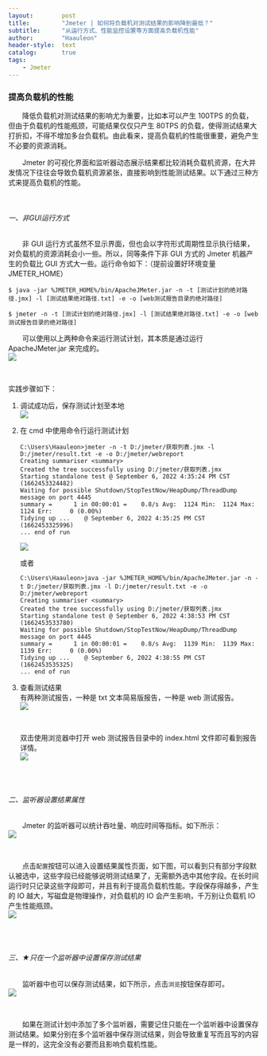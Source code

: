 ```yaml
---
layout:        post
title:         "Jmeter | 如何将负载机对测试结果的影响降到最低？"
subtitle:      "从运行方式、性能监控设置等方面提高负载机性能"
author:        "Haauleon"
header-style:  text
catalog:       true
tags:
    - Jmeter
---
```


### 提高负载机的性能    
&emsp;&emsp;降低负载机对测试结果的影响尤为重要，比如本可以产生 100TPS 的负载，但由于负载机的性能瓶颈，可能结果仅仅只产生 80TPS 的负载，使得测试结果大打折扣，不得不增加多台负载机。由此看来，提高负载机的性能很重要，避免产生不必要的资源消耗。     

&emsp;&emsp;Jmeter 的可视化界面和监听器动态展示结果都比较消耗负载机资源，在大并发情况下往往会导致负载机资源紧张，直接影响到性能测试结果。以下通过三种方式来提高负载机的性能。

<br>

###### 一、非GUI运行方式
&emsp;&emsp;非 GUI 运行方式虽然不显示界面，但也会以字符形式周期性显示执行结果，对负载机的资源消耗会小一些。所以，同等条件下非 GUI 方式的 Jmeter 机器产生的负载比 GUI 方式大一些。运行命令如下：（提前设置好环境变量 JMETER_HOME）         
```
$ java -jar %JMETER_HOME%/bin/ApacheJMeter.jar -n -t [测试计划的绝对路径.jmx] -l [测试结果绝对路径.txt] -e -o [web测试报告目录的绝对路径]

$ jmeter -n -t [测试计划的绝对路径.jmx] -l [测试结果绝对路径.txt] -e -o [web测试报告目录的绝对路径]  
```

&emsp;&emsp;可以使用以上两种命令来运行测试计划，其本质是通过运行 ApacheJMeter.jar 来完成的。     
![](\img\in-post\post-jmeter\2022-09-06-jmeter-save-source-1.jpg)   

<br>

实践步骤如下：    
1. 调试成功后，保存测试计划至本地     
    ![](\img\in-post\post-jmeter\2022-09-06-jmeter-save-source-2.jpg)     
2. 在 cmd 中使用命令行运行测试计划    
    ```
    C:\Users\Haauleon>jmeter -n -t D:/jmeter/获取列表.jmx -l D:/jmeter/result.txt -e -o D:/jmeter/webreport
    Creating summariser <summary>
    Created the tree successfully using D:/jmeter/获取列表.jmx
    Starting standalone test @ September 6, 2022 4:35:24 PM CST (1662453324482)
    Waiting for possible Shutdown/StopTestNow/HeapDump/ThreadDump message on port 4445
    summary =      1 in 00:00:01 =    0.8/s Avg:  1124 Min:  1124 Max:  1124 Err:     0 (0.00%)
    Tidying up ...    @ September 6, 2022 4:35:25 PM CST (1662453325996)
    ... end of run
    ```
    ![](\img\in-post\post-jmeter\2022-09-06-jmeter-save-source-3.jpg)    

    或者   

    ```
    C:\Users\Haauleon>java -jar %JMETER_HOME%/bin/ApacheJMeter.jar -n -t D:/jmeter/获取列表.jmx -l D:/jmeter/result.txt -e -o D:/jmeter/webreport
    Creating summariser <summary>
    Created the tree successfully using D:/jmeter/获取列表.jmx
    Starting standalone test @ September 6, 2022 4:38:53 PM CST (1662453533780)
    Waiting for possible Shutdown/StopTestNow/HeapDump/ThreadDump message on port 4445
    summary =      1 in 00:00:01 =    0.8/s Avg:  1139 Min:  1139 Max:  1139 Err:     0 (0.00%)
    Tidying up ...    @ September 6, 2022 4:38:55 PM CST (1662453535325)
    ... end of run
    ```
3. 查看测试结果   
    有两种测试报告，一种是 txt 文本简易版报告，一种是 web 测试报告。    
    ![](\img\in-post\post-jmeter\2022-09-06-jmeter-save-source-4.jpg) 

    <br>

    双击使用浏览器中打开 web 测试报告目录中的 index.html 文件即可看到报告详情。     
    ![](\img\in-post\post-jmeter\2022-09-06-jmeter-save-source-5.jpg) 

<br>
<br>


###### 二、监听器设置结果属性    
&emsp;&emsp;Jmeter 的监听器可以统计吞吐量、响应时间等指标。如下所示：    
![](\img\in-post\post-jmeter\2022-09-06-jmeter-save-source-6.jpg) 

<br>

&emsp;&emsp;点击`配置`按钮可以进入设置结果属性页面，如下图，可以看到只有部分字段默认被选中，这些字段已经能够说明测试结果了，无需额外选中其他字段。在长时间运行时只记录这些字段即可，并且有利于提高负载机性能。字段保存得越多，产生的 IO 越大，写磁盘是物理操作，对负载机的 IO 会产生影响，千万别让负载机 IO 产生性能瓶颈。       
![](\img\in-post\post-jmeter\2022-09-06-jmeter-save-source-7.jpg)

<br>
<br>

###### 三、★只在一个监听器中设置保存测试结果  
&emsp;&emsp;监听器中也可以保存测试结果，如下所示，点击`浏览`按钮保存即可。     
![](\img\in-post\post-jmeter\2022-09-06-jmeter-save-source-8.jpg)   

<br>

&emsp;&emsp;如果在测试计划中添加了多个监听器，需要记住只能在一个监听器中设置保存测试结果。如果分别在多个监听器中保存测试结果，则会导致重复写而且写的内容是一样的，这完全没有必要而且影响负载机性能。
